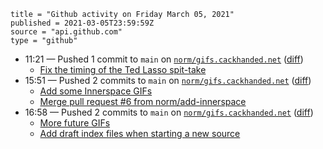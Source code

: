```
title = "Github activity on Friday March 05, 2021"
published = 2021-03-05T23:59:59Z
source = "api.github.com"
type = "github"
```

* 11:21 — Pushed 1 commit to `main` on [`norm/gifs.cackhanded.net`](https://github.com/norm/gifs.cackhanded.net) ([diff](https://github.com/norm/gifs.cackhanded.net/compare/c1b5ce8ba1c87f6d668e47a0572e6baef4edeaf2..d4ff3c72e937d6e66e75a254bfd59570a6471f4b))
  * [Fix the timing of the Ted Lasso spit-take](https://github.com/norm/gifs.cackhanded.net/commit/d4ff3c72e937d6e66e75a254bfd59570a6471f4b)
* 15:51 — Pushed 2 commits to `main` on [`norm/gifs.cackhanded.net`](https://github.com/norm/gifs.cackhanded.net) ([diff](https://github.com/norm/gifs.cackhanded.net/compare/d4ff3c72e937d6e66e75a254bfd59570a6471f4b..d5b400be6d99a1419fb3dd07c6df2e24f44a5724))
  * [Add some Innerspace GIFs](https://github.com/norm/gifs.cackhanded.net/commit/1253eb5095261157ca45bc3a446485c5252c4e35)
  * [Merge pull request #6 from norm/add-innerspace](https://github.com/norm/gifs.cackhanded.net/commit/d5b400be6d99a1419fb3dd07c6df2e24f44a5724)
* 16:58 — Pushed 2 commits to `main` on [`norm/gifs.cackhanded.net`](https://github.com/norm/gifs.cackhanded.net) ([diff](https://github.com/norm/gifs.cackhanded.net/compare/d5b400be6d99a1419fb3dd07c6df2e24f44a5724..7e8dd21f34bd752674e5e5be3cf4cb3b83820305))
  * [More future GIFs](https://github.com/norm/gifs.cackhanded.net/commit/5edb668075e68e68ebe016930b0f8eb3b442fc90)
  * [Add draft index files when starting a new source](https://github.com/norm/gifs.cackhanded.net/commit/7e8dd21f34bd752674e5e5be3cf4cb3b83820305)
